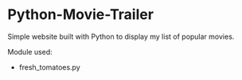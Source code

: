 # Python-Movie-Trailer
Simple website built with Python to display my list of popular movies. 

Module used:
 - fresh_tomatoes.py 
